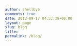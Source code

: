 ```yaml
---
author: shellbye
comments: true
date: 2013-09-17 04:53:38+00:00
layout: page
slug: blog
title:
permalink: /blog/
---
```


<script type="text/javascript">
<!--
window.location = "/";
//-->
</script>